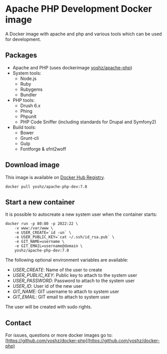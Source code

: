 Apache PHP Development Docker image
===================================

A Docker image with apache and php and various tools which can be used for development.


Packages
--------

* Apache and PHP (uses dockerimage [yoshz/apache-php](https://registry.hub.docker.com/u/yoshz/apache-php/))
* System tools:
  * Node.js
  * Ruby
  * Rubygems
  * Bundler
* PHP tools:
  * Drush 6.x
  * Phing
  * Phpunit
  * PHP Code Sniffer (including standards for Drupal and Symfony2)
* Build tools:
  * Bower
  * Grunt-cli
  * Gulp
  * Fontforge & sfnt2woff


Download image
--------------

This image is available on [Docker Hub Registry](https://registry.hub.docker.com/u/yoshz/apache-php-dev/).


    docker pull yoshz/apache-php-dev:7.0


Start a new container
---------------------

It is possible to autocreate a new system user when the container starts:

    docker run -p 80:80 -p 2022:22 \
        -v www:/var/www \
        -e USER_CREATE=`id -un` \
        -e USER_PUBLIC_KEY=`cat ~/.ssh/id_rsa.pub` \
        -e GIT_NAME=username \
        -e GIT_EMAIL=username@domain \
        yoshz/apache-php-dev:7.0

The following optional environment variables are available:

* *USER_CREATE*: Name of the user to create
* *USER_PUBLIC_KEY*: Public key to attach to the system user
* *USER_PASSWORD*: Password to attach to the system user
* *USER_ID*: User id of the new user
* *GIT_NAME*: GIT username to attach to system user
* *GIT_EMAIL*: GIT email to attach to system user

The user will be created with sudo rights.

Contact
-------

For issues, questions or more docker images go to:
[https://github.com/yoshz/docker-php](https://github.com/yoshz/docker-php)

